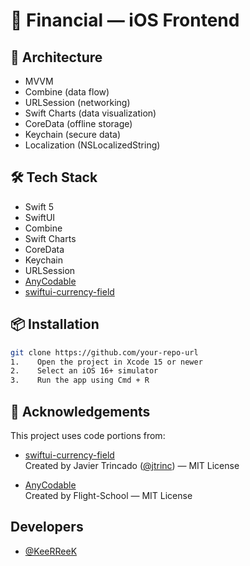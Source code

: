 # 📲 Financial — iOS Frontend

## 🧱 Architecture

- MVVM
- Combine (data flow)
- URLSession (networking)
- Swift Charts (data visualization)
- CoreData (offline storage)
- Keychain (secure data)
- Localization (NSLocalizedString)

## 🛠 Tech Stack

- Swift 5
- SwiftUI
- Combine
- Swift Charts
- CoreData
- Keychain
- URLSession
- [AnyCodable](https://github.com/Flight-School/AnyCodable)
- [swiftui-currency-field](https://github.com/jtrinc/swiftui-currency-field)

## 📦 Installation

```bash
git clone https://github.com/your-repo-url
1.    Open the project in Xcode 15 or newer
2.    Select an iOS 16+ simulator
3.    Run the app using Cmd + R
```

## 🙌 Acknowledgements

This project uses code portions from:

- [swiftui-currency-field](https://github.com/jtrinc/swiftui-currency-field)  
  Created by Javier Trincado ([@jtrinc](https://github.com/jtrinc)) — MIT License

- [AnyCodable](https://github.com/Flight-School/AnyCodable)  
  Created by Flight-School — MIT License

## Developers

* [@KeeRReeK](https://github.com/KeeRReeK)
